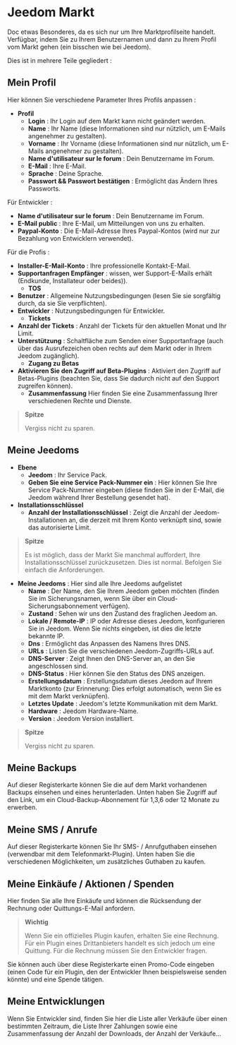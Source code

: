 # Jeedom Markt


Doc etwas Besonderes, da es sich nur um Ihre Marktprofilseite handelt.
Verfügbar, indem Sie zu Ihrem Benutzernamen und dann zu Ihrem Profil vom Markt gehen (ein bisschen wie bei Jeedom).

Dies ist in mehrere Teile gegliedert :

## Mein Profil

Hier können Sie verschiedene Parameter Ihres Profils anpassen :

- **Profil**
    - **Login** : Ihr Login auf dem Markt kann nicht geändert werden.
    - **Name** : Ihr Name (diese Informationen sind nur nützlich, um E-Mails angenehmer zu gestalten).
    - **Vorname** : Ihr Vorname (diese Informationen sind nur nützlich, um E-Mails angenehmer zu gestalten).
    - **Name d'utilisateur sur le forum** : Dein Benutzername im Forum.
    - **E-Mail** : Ihre E-Mail.
    - **Sprache** : Deine Sprache.
    - **Passwort &amp;&amp; Passwort bestätigen** : Ermöglicht das Ändern Ihres Passworts.

Für Entwickler :
- **Name d'utilisateur sur le forum** : Dein Benutzername im Forum.
- **E-Mail public** : Ihre E-Mail, um Mitteilungen von uns zu erhalten.
- **Paypal-Konto** : Die E-Mail-Adresse Ihres Paypal-Kontos (wird nur zur Bezahlung von Entwicklern verwendet).

Für die Profis :
- **Installer-E-Mail-Konto** : Ihre professionelle Kontakt-E-Mail.
- **Supportanfragen Empfänger** : wissen, wer Support-E-Mails erhält (Endkunde, Installateur oder beides)).
    - **TOS**
- **Benutzer** : Allgemeine Nutzungsbedingungen (lesen Sie sie sorgfältig durch, da sie Sie verpflichten).
- **Entwickler** : Nutzungsbedingungen für Entwickler.
    - **Tickets**
- **Anzahl der Tickets** : Anzahl der Tickets für den aktuellen Monat und Ihr Limit.
- **Unterstützung** : Schaltfläche zum Senden einer Supportanfrage (auch über das Ausrufezeichen oben rechts auf dem Markt oder in Ihrem Jeedom zugänglich).
    - **Zugang zu Betas**
- **Aktivieren Sie den Zugriff auf Beta-Plugins** : Aktiviert den Zugriff auf Betas-Plugins (beachten Sie, dass Sie dadurch nicht auf den Support zugreifen können).
    - **Zusammenfassung** Hier finden Sie eine Zusammenfassung Ihrer verschiedenen Rechte und Dienste.

> **Spitze**
>
> Vergiss nicht zu sparen.

## Meine Jeedoms

- **Ebene**
    - **Jeedom** : Ihr Service Pack.
    - **Geben Sie eine Service Pack-Nummer ein** : Hier können Sie Ihre Service Pack-Nummer eingeben (diese finden Sie in der E-Mail, die Jeedom während Ihrer Bestellung gesendet hat).
- **Installationsschlüssel**
    - **Anzahl der Installationsschlüssel** : Zeigt die Anzahl der Jeedom-Installationen an, die derzeit mit Ihrem Konto verknüpft sind, sowie das autorisierte Limit.

> **Spitze**
>
> Es ist möglich, dass der Markt Sie manchmal auffordert, Ihre Installationsschlüssel zurückzusetzen. Dies ist normal. Befolgen Sie einfach die Anforderungen.

- **Meine Jeedoms** : Hier sind alle Ihre Jeedoms aufgelistet
    - **Name** : Der Name, den Sie Ihrem Jeedom geben möchten (finden Sie im Sicherungsnamen, wenn Sie über ein Cloud-Sicherungsabonnement verfügen).
    - **Zustand** : Sehen wir uns den Zustand des fraglichen Jeedom an.
    - **Lokale / Remote-IP** : IP oder Adresse dieses Jeedom, konfigurieren Sie in Jeedom. Wenn Sie nichts eingeben, ist dies die letzte bekannte IP.
    - **Dns** : Ermöglicht das Anpassen des Namens Ihres DNS.
    - **URLs** : Listen Sie die verschiedenen Jeedom-Zugriffs-URLs auf.
    - **DNS-Server** : Zeigt Ihnen den DNS-Server an, an den Sie angeschlossen sind.
    - **DNS-Status** : Hier können Sie den Status des DNS anzeigen.
    - **Erstellungsdatum** : Erstellungsdatum dieses Jeedom auf Ihrem Marktkonto (zur Erinnerung: Dies erfolgt automatisch, wenn Sie es mit dem Markt verknüpfen).
    - **Letztes Update** : Jeedom&#39;s letzte Kommunikation mit dem Markt.
    - **Hardware** : Jeedom Hardware-Name.
    - **Version** : Jeedom Version installiert.

> **Spitze**
>
> Vergiss nicht zu sparen.

## Meine Backups

Auf dieser Registerkarte können Sie die auf dem Markt vorhandenen Backups einsehen und eines herunterladen. Unten haben Sie Zugriff auf den Link, um ein Cloud-Backup-Abonnement für 1,3,6 oder 12 Monate zu erwerben.

## Meine SMS / Anrufe

Auf dieser Registerkarte können Sie Ihr SMS- / Anrufguthaben einsehen (verwendbar mit dem Telefonmarkt-Plugin). Unten haben Sie die verschiedenen Möglichkeiten, um zusätzliches Guthaben zu kaufen.

## Meine Einkäufe / Aktionen / Spenden

Hier finden Sie alle Ihre Einkäufe und können die Rücksendung der Rechnung oder Quittungs-E-Mail anfordern.

> **Wichtig**
>
> Wenn Sie ein offizielles Plugin kaufen, erhalten Sie eine Rechnung. Für ein Plugin eines Drittanbieters handelt es sich jedoch um eine Quittung. Für die Rechnung müssen Sie den Entwickler fragen.

Sie können auch über diese Registerkarte einen Promo-Code eingeben (einen Code für ein Plugin, den der Entwickler Ihnen beispielsweise senden könnte) und eine Spende tätigen.

## Meine Entwicklungen

Wenn Sie Entwickler sind, finden Sie hier die Liste aller Verkäufe über einen bestimmten Zeitraum, die Liste Ihrer Zahlungen sowie eine Zusammenfassung der Anzahl der Downloads, der Anzahl der Verkäufe…
